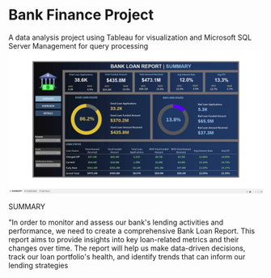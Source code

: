 # Bank Finance Project
A data analysis project using Tableau for visualization and Microsoft SQL Server Management for query processing
<br>
<img src="https://github.com/Divyanshu-RS/Bank-Loan-Report-Project/blob/main/Bank%20Loan%20Report%20Summary.png">
<br>
<p>SUMMARY</p>
"In order to monitor and assess our bank's lending activities and performance, we need to create a comprehensive Bank Loan Report. This report aims to provide insights into key loan-related metrics and their changes over time. The report will help us make data-driven decisions, track our loan portfolio's health, and identify trends that can inform our lending strategies
